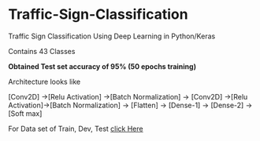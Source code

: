 # Traffic-Sign-Classification
<p>Traffic Sign Classification Using Deep Learning in Python/Keras</p>
<p> Contains 43 Classes </p>
<p><b> Obtained Test set accuracy of 95% (50 epochs training) </b></p>
<p> Architecture looks like </p>
<p> [Conv2D] ->[Relu Activation] ->[Batch Normalization] -> [Conv2D] ->[Relu Activation]->[Batch Normalization] -> [Flatten] -> [Dense-1] -> [Dense-2] ->[Soft max] </p>
<p>For Data set of Train, Dev, Test <a href="https://drive.google.com/drive/folders/1d9Dhwn7ADpHERVNBkb2VF6Og3HRx-TzE?usp=sharing">click Here</a></p>
